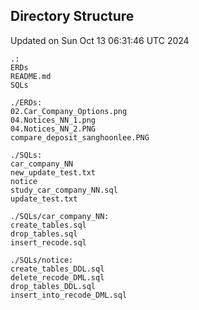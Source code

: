 ## Directory Structure
Updated on Sun Oct 13 06:31:46 UTC 2024

```
.:
ERDs
README.md
SQLs

./ERDs:
02.Car_Company_Options.png
04.Notices_NN_1.png
04.Notices_NN_2.PNG
compare_deposit_sanghoonlee.PNG

./SQLs:
car_company_NN
new_update_test.txt
notice
study_car_company_NN.sql
update_test.txt

./SQLs/car_company_NN:
create_tables.sql
drop_tables.sql
insert_recode.sql

./SQLs/notice:
create_tables_DDL.sql
delete_recode_DML.sql
drop_tables_DDL.sql
insert_into_recode_DML.sql
```
